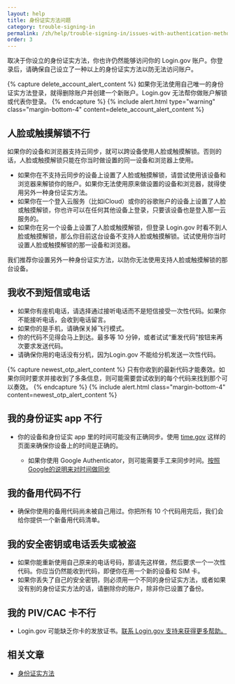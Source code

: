 ```yaml
---
layout: help
title: 身份证实方法问题
category: trouble-signing-in
permalink: /zh/help/trouble-signing-in/issues-with-authentication-methods/
order: 3
---
```


取决于你设立的身份证实方法，你也许仍然能够访问你的 Login.gov 账户。你登录后，请确保自己设立了一种以上的身份证实方法以防无法访问账户。

{% capture delete_account_alert_content %}
如果你无法使用自己唯一的身份证实方法登录，就得删除账户并创建一个新账户。Login.gov 无法帮你做账户解锁或代表你登录。
{% endcapture %}
{% include alert.html type="warning" class="margin-bottom-4" content=delete_account_alert_content %}

## 人脸或触摸解锁不行

如果你的设备和浏览器支持云同步，就可以跨设备使用人脸或触摸解锁。否则的话，人脸或触摸解锁只能在你当时做设置的同一设备和浏览器上使用。

* 如果你在不支持云同步的设备上设置了人脸或触摸解锁，请尝试使用该设备和浏览器来解锁你的账户。如果你无法使用原来做设置的设备和浏览器，就得使用另外一种身份证实方法。
* 如果你在一个登入云服务（比如iCloud）或你的谷歌账户的设备上设置了人脸或触摸解锁，你也许可以在任何其他设备上登录，只要该设备也是登入那一云服务的。
* 如果你在另一个设备上设置了人脸或触摸解锁，但登录 Login.gov 时看不到人脸或触摸解锁，那么你目前这台设备不支持人脸或触摸解锁。试试使用你当时设置人脸或触摸解锁的那一设备和浏览器。

我们推荐你设置另外一种身份证实方法，以防你无法使用支持人脸或触摸解锁的那台设备。

## 我收不到短信或电话

* 如果你有座机电话，请选择通过接听电话而不是短信接受一次性代码。如果你不能接听电话，会收到电话留言。
* 如果你的是手机，请确保关掉飞行模式。
* 你的代码不见得会马上到达。最多等 10 分钟，或者试试“重发代码”按钮来再次要求发送代码。
* 请确保你用的电话没有分机，因为Login.gov 不能给分机发送一次性代码。

{% capture newest_otp_alert_content %}
只有你收到的最新代码才能奏效。如果你同时要求并接收到了多条信息，则可能需要尝试收到的每个代码来找到那个可以奏效。
{% endcapture %}
{% include alert.html class="margin-bottom-4" content=newest_otp_alert_content %}

## 我的身份证实 app 不行

* 你的设备和身份证实 app 里的时间可能没有正确同步。使用 [time.gov](https://www.time.gov/) 这样的页面来确保你设备上的时间是正确的。

  * 如果你使用 Google Authenticator，则可能需要手工来同步时间。[按照Google的说明来对时间做同步](https://support.google.com/accounts/answer/185834?hl=en)

## 我的备用代码不行

* 确保你使用的备用代码尚未被自己用过。你把所有 10 个代码用完后，我们会给你提供一个新备用代码清单。

## 我的安全密钥或电话丢失或被盗

* 如果你能重新使用自己原来的电话号码，那请先这样做，然后要求一个一次性代码。你应当仍然能收到代码，即便你在用一个新的设备和 SIM 卡。
* 如果你丢失了自己的安全密钥，则必须用一个不同的身份证实方法，或者如果没有别的身份证实方法的话，请删除你的账户，除非你已设置了备份。

## 我的 PIV/CAC 卡不行
* Login.gov 可能缺乏你卡的发放证书。[联系 Login.gov 支持来获得更多帮助。](/zh/contact/)

## 相关文章

* [身份证实方法](/zh/help/get-started/authentication-methods/)
